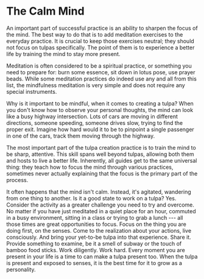# The Calm Mind

An important part of successful practice is an ability to sharpen the focus of the mind. The best way to do that is to add meditation exercises to the everyday practice. It is crucial to keep those exercises neutral; they should not focus on tulpas specifically. The point of them is to experience a better life by training the mind to stay more present.

Meditation is often considered to be a spiritual practice, or something you need to prepare for: burn some essence, sit down in lotus pose, use prayer beads. While some meditation practices do indeed use any and all from this list, the mindfulness meditation is very simple and does not require any special instruments.

Why is it important to be mindful, when it comes to creating a tulpa? When you don't know how to observe your personal thoughts, the mind can look like a busy highway intersection. Lots of cars are moving in different directions, someone speeding, someone drives slow, trying to find the proper exit. Imagine how hard would it to be to pinpoint a single passenger in one of the cars, track them moving through the highway.

The most important part of the tulpa creation practice is to train the mind to be sharp, attentive. This skill spans well beyond tulpas, allowing both them and hosts to live a better life. Inherently, all guides get to the same universal thing: they teach how to focus the mind through various practices, sometimes never actually explaining that the focus is the primary part of the process.

It often happens that the mind isn't calm. Instead, it's agitated, wandering from one thing to another. Is it a good state to work on a tulpa? Yes. Consider the activity as a greater challenge you need to try and overcome. No matter if you have just meditated in a quiet place for an hour, commuted in a busy environment, sitting in a class or trying to grab a lunch --- all those times are great opportunities to focus. Focus on the thing you are doing first, on the senses. Come to the realization about your actions, live consciously. And bring your yet-to-be tulpa into that experience. Share it. Provide something to examine, be it a smell of subway or the touch of bamboo food sticks. Work diligently. Work hard. Every moment you are present in your life is a time to can make a tulpa present too. When the tulpa is present and exposed to senses, it is the best time for it to grow as a personality.
